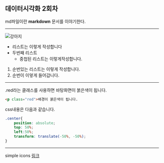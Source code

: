 ## 데이터시각화 2회차


md파일이란 **markdown** 문서를 이야기한다.

---
![강아지](https://images.pexels.com/photos/14309988/pexels-photo-14309988.jpeg?auto=compress&cs=tinysrgb&w=1260&h=750&dpr=1)

- 리스트는 이렇게 작성합니다
- 두번째 리스트
    - 중첩된 리스트는 이렇게작성합니다.

1. 순번있는 리스트는 이렇게 작성합니다.
2. 순번이 이엏게 들어갑니다.

---
.red라는 클래스를 사용하면 바탕화면이 붉은색이 됩니다.

```html
<p class="red">배경이 붉은색이 됩니다.
```

css내용은 다음과 같습니다.
```css
.center{
    position: absolute;
    top: 50%;
    left:50%;
    transform: translate(-50%, -50%);
}
```
---
simple icons [링크](https://simpleicons.org/)
